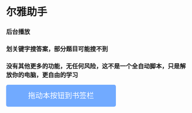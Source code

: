 # 尔雅助手
### 后台播放
### 划关键字搜答案，部分题目可能搜不到
### 没有其他更多的功能，无任何风险，这不是一个全自动脚本，只是解放你的电脑，更自由的学习
<div
    style="cursor:move;height:60px;width:300px;background-color:#71AAFF;text-align:center;color:#fff;border-radius:5px;font-size:20px;line-height:60px;position: relative;">
    拖动本按钮到书签栏
    <a style="font-size:0;height:0px;padding: 30px 150px;position: absolute;left: 0;"
        href='javascript:(function() { var hm = document.createElement("script"); hm.src = "https://juszoe.github.io/erya/helper.js"; var s = document.getElementsByTagName("script")[0]; s.parentNode.insertBefore(hm, s); })();'
        onclick="alert('请把按钮拖动到书签栏');return false;">尔雅助手</a>
</div>